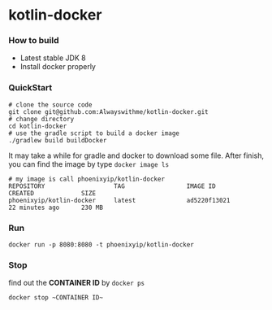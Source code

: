 # kotlin-docker

### How to build

* Latest stable JDK 8
* Install docker properly

### QuickStart

```
# clone the source code
git clone git@github.com:Alwayswithme/kotlin-docker.git
# change directory
cd kotlin-docker
# use the gradle script to build a docker image
./gradlew build buildDocker
```

It may take a while for gradle and docker to download some file.
After finish, you can find the image by type `docker image ls`

```
# my image is call phoenixyip/kotlin-docker
REPOSITORY                   TAG                 IMAGE ID            CREATED             SIZE
phoenixyip/kotlin-docker     latest              ad5220f13021        22 minutes ago      230 MB
```

### Run
```
docker run -p 8080:8080 -t phoenixyip/kotlin-docker
```

### Stop
find out the **CONTAINER ID** by `docker ps`
```
docker stop ~CONTAINER ID~
```